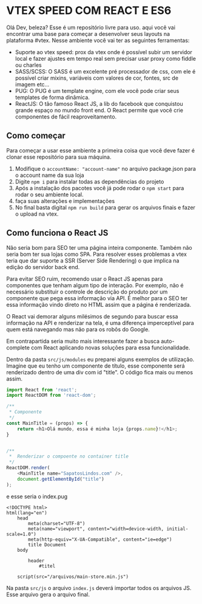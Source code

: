 # VTEX SPEED COM REACT E ES6

Olá Dev, beleza? 
Esse é um repositório livre para uso. aqui você vai encontrar uma base para começar a desenvolver seus layouts na plataforma #vtex. Nesse ambiente você vai ter as seguintes ferramentas:

- Suporte ao vtex speed: prox da vtex onde é possível subir um servidor local e fazer ajustes em tempo real sem precisar usar proxy como fiddle ou charles
- SASS/SCSS: O SASS é um excelente pré processador de css, com ele é possível criar mixins, variáveis com valores de cor, fontes, src de imagem etc...
- PUG: O PUG é um template engine, com ele você pode criar seus templates de forma dinâmica.
- ReactJS: O tão famoso React JS, a lib do facebook que conquistou grande espaço no mundo front end. O React permite que você crie componentes de fácil reaproveitamento.

## Como começar

Para começar a usar esse ambiente a primeira coisa que você deve fazer é clonar esse repositório para sua máquina.

1. Modifique o `accountName: "account-name"` no arquivo package.json para o account name da sua loja
2. Digite `npm i` para instalar todas as dependências do projeto 
3. Após a instalação dos pacotes você já pode rodar o `npm start` para rodar  o seu ambiente local. 
4.  faça suas alterações e implementações 
5. No final basta digital `npm run build` para gerar os arquivos finais e fazer o upload na vtex.

## Como funciona o React JS 
Não seria bom para SEO ter uma página inteira componente. Também não seria bom ter sua lojas como SPA. Para resolver esses problemas a vtex teria que dar suporte a SSR (Server Side Rendering) o que implica na edição do servidor back end.

Para evitar SEO ruim, recomendo usar o React JS apenas para componentes que tenham algum tipo de interação. Por exemplo, não é necessário substituir o controle de descrição do produto por um componente que pega essa informação via API. É melhor para o SEO ter essa informação vindo direto no HTML assim que a página é renderizada. 

O React vai demorar alguns milésimos de segundo para buscar essa informação na API e renderizar na tela, é uma diferença imperceptível para quem está navegando mas não para os robôs do Google.

Em contrapartida seria muito mais interessante fazer a busca auto-complete com React aplicando novas soluções para essa funcionalidade. 

Dentro da pasta `src/js/modules` eu preparei alguns exemplos de utilização. Imagine que eu tenho um componente de título, esse componente será renderizado dentro de uma div com id "title". O código fica mais ou menos assim.

```javascript
import React from 'react';
import ReactDOM from 'react-dom';

/**
 * Componente 
 */
const MainTitle = (props) => {
    return <h1>Olá mundo, essa é minha loja {props.name}!</h1>;
}


/**
 *  Renderizar o compoente no container title
 */
ReactDOM.render(
    <MainTitle name="SapatosLindos.com" />, 
    document.getElementById("title")
);
```
e esse seria o index.pug
``` pug
<!DOCTYPE html>
html(lang="en")
    head
        meta(charset="UTF-8")
        meta(name="viewport", content="width=device-width, initial-scale=1.0")
        meta(http-equiv="X-UA-Compatible", content="ie=edge")
        title Document
    body

        header
            #titel

    script(src="/arquivos/main-store.min.js")
```

Na pasta `src/js` o arquivo `index.js` deverá importar todos os arquivos JS. Esse arquivo gera o arquivo final.


